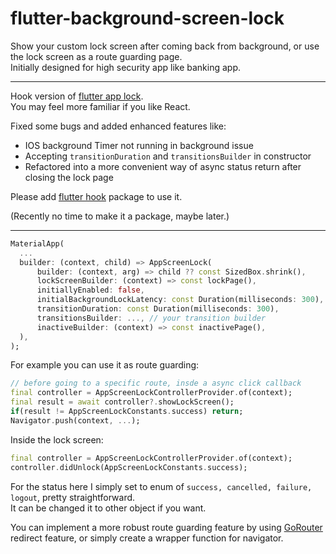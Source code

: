 # flutter-background-screen-lock
Show your custom lock screen after coming back from background, or use the lock screen as a route guarding page.\
Initially designed for high security app like banking app.

---
Hook version of [flutter app lock](https://github.com/tomalabaster/flutter_app_lock).\
You may feel more familiar if you like React.

Fixed some bugs and added enhanced features like:
- IOS background Timer not running in background issue
- Accepting  `transitionDuration` and `transitionsBuilder` in constructor
- Refactored into a more convenient way of async status return after closing the lock page

Please add [flutter hook](https://pub.dev/packages/flutter_hooks) package to use it.

(Recently no time to make it a package, maybe later.)

---


```dart
MaterialApp(
  ...
  builder: (context, child) => AppScreenLock(
      builder: (context, arg) => child ?? const SizedBox.shrink(),
      lockScreenBuilder: (context) => const lockPage(),
      initiallyEnabled: false,
      initialBackgroundLockLatency: const Duration(milliseconds: 300),
      transitionDuration: const Duration(milliseconds: 300),
      transitionsBuilder: ..., // your transition builder
      inactiveBuilder: (context) => const inactivePage(),
  ),
);
```

For example you can use it as route guarding:
```dart
// before going to a specific route, insde a async click callback
final controller = AppScreenLockControllerProvider.of(context);
final result = await controller?.showLockScreen();
if(result != AppScreenLockConstants.success) return;
Navigator.push(context, ...);
```

Inside the lock screen:
```dart
final controller = AppScreenLockControllerProvider.of(context);
controller.didUnlock(AppScreenLockConstants.success);
```

For the status here I simply set to enum of `success, cancelled, failure, logout`, pretty straightforward.\
It can be changed it to other object if you want.

You can implement a more robust route guarding feature by using [GoRouter](https://pub.dev/packages/go_router) redirect feature, or simply create a wrapper function for navigator.
